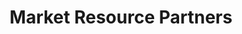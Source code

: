 ---
facebook: https://facebook.com/MRPFD
linkedin: https://linkedin.com/company/mrpfd
logohandle: mrpfd
sort: mrpfd
title: Market Resource Partners
twitter: https://x.com/MRP_Prelytix
website: https://www.mrpfd.com/
youtube: https://youtube.com/user/mrpfdLLC
---